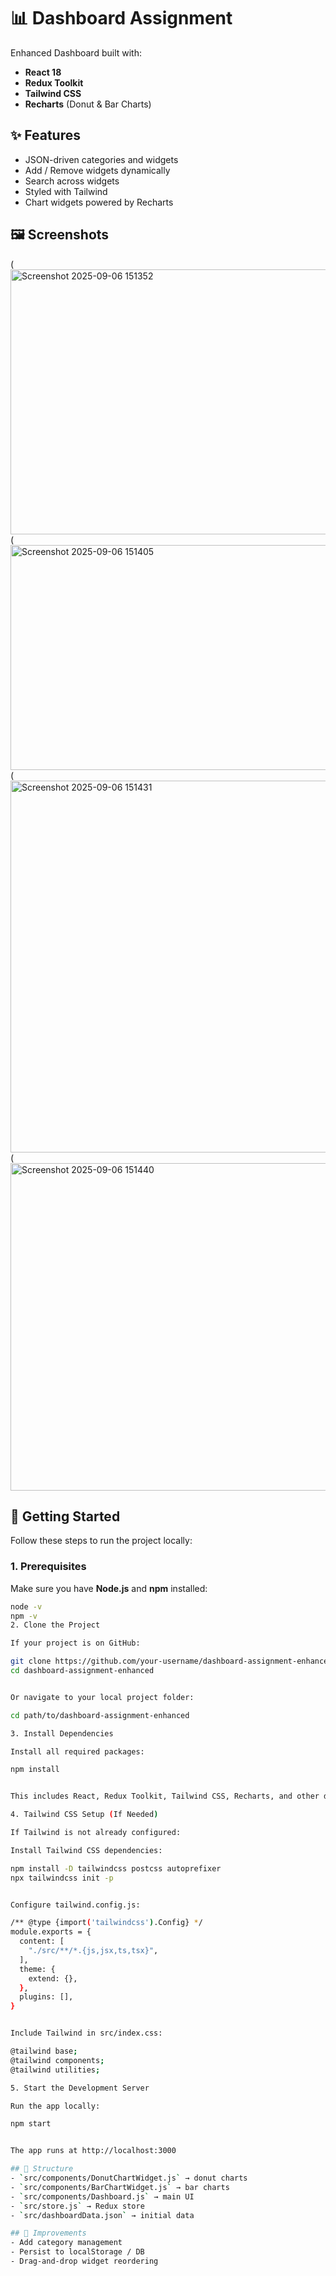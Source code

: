# 📊 Dashboard Assignment

Enhanced Dashboard built with:
- **React 18**
- **Redux Toolkit**
- **Tailwind CSS**
- **Recharts** (Donut & Bar Charts)

## ✨ Features
- JSON-driven categories and widgets
- Add / Remove widgets dynamically
- Search across widgets
- Styled with Tailwind
- Chart widgets powered by Recharts

## 🖼️ Screenshots
(<img width="514" height="424" alt="Screenshot 2025-09-06 151352" src="https://github.com/user-attachments/assets/f1d417c9-3aeb-4ad5-93a1-445b22db33cf" />
(<img width="580" height="360" alt="Screenshot 2025-09-06 151405" src="https://github.com/user-attachments/assets/cadca1cf-61f1-4ce6-b58b-108330b02a79" />
(<img width="1752" height="595" alt="Screenshot 2025-09-06 151431" src="https://github.com/user-attachments/assets/0082f238-cdd7-4e2a-a359-ee341062311d" />
(<img width="1638" height="524" alt="Screenshot 2025-09-06 151440" src="https://github.com/user-attachments/assets/74ec65c4-be92-47bf-aad6-b81445352cc0" />


## 🚀 Getting Started
Follow these steps to run the project locally:

### 1. Prerequisites

Make sure you have **Node.js** and **npm** installed:

```bash
node -v
npm -v
2. Clone the Project

If your project is on GitHub:

git clone https://github.com/your-username/dashboard-assignment-enhanced.git
cd dashboard-assignment-enhanced


Or navigate to your local project folder:

cd path/to/dashboard-assignment-enhanced

3. Install Dependencies

Install all required packages:

npm install


This includes React, Redux Toolkit, Tailwind CSS, Recharts, and other dependencies.

4. Tailwind CSS Setup (If Needed)

If Tailwind is not already configured:

Install Tailwind CSS dependencies:

npm install -D tailwindcss postcss autoprefixer
npx tailwindcss init -p


Configure tailwind.config.js:

/** @type {import('tailwindcss').Config} */
module.exports = {
  content: [
    "./src/**/*.{js,jsx,ts,tsx}",
  ],
  theme: {
    extend: {},
  },
  plugins: [],
}


Include Tailwind in src/index.css:

@tailwind base;
@tailwind components;
@tailwind utilities;

5. Start the Development Server

Run the app locally:

npm start


The app runs at http://localhost:3000

## 📂 Structure
- `src/components/DonutChartWidget.js` → donut charts
- `src/components/BarChartWidget.js` → bar charts
- `src/components/Dashboard.js` → main UI
- `src/store.js` → Redux store
- `src/dashboardData.json` → initial data

## 🔮 Improvements
- Add category management
- Persist to localStorage / DB
- Drag-and-drop widget reordering
